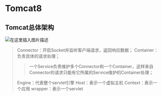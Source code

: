 # Tomcat8

## Tomcat总体架构

![在这里插入图片描述](https://typora-imagehost-1308499275.cos.ap-shanghai.myqcloud.com/2022-9/82001f5a288d4d9eb5464a6a3e2c8f18~tplv-k3u1fbpfcp-zoom-in-crop-mark:3024:0:0:0.awebp)

> Connector：开启Socket并监听客户端请求，返回响应数据； Container：负责具体的请求处理；
>
> > 一个Service负责维护多个Connector和一个Container，这样来自Connector的请求只能有它所属的Service维护的Container处理；
>
> Engine：代表整个servlet引擎 Host：表示一个虚拟主机 Context：表示一个应用 wrapper：表示一个servlet







